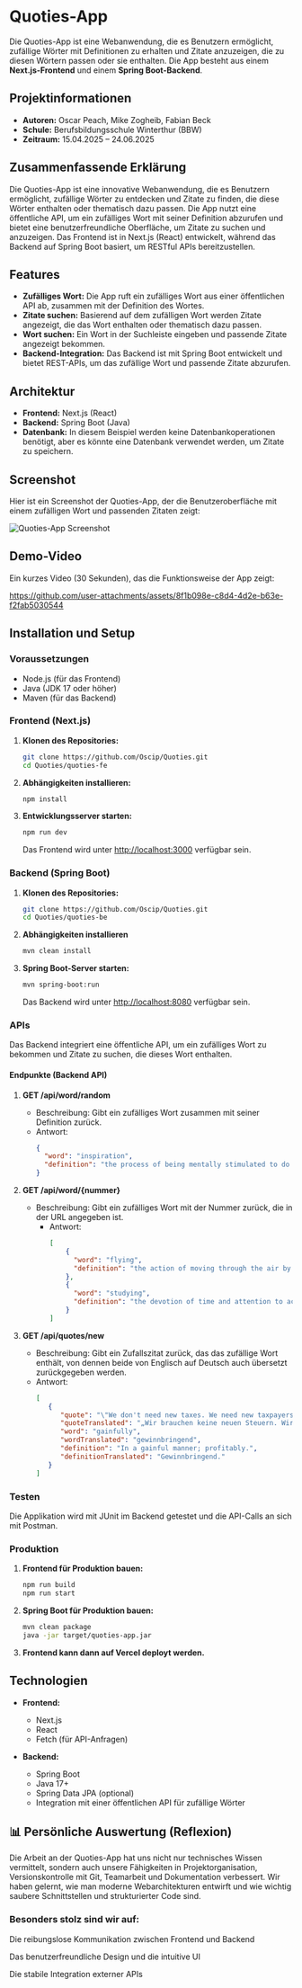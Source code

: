 # Quoties-App

Die Quoties-App ist eine Webanwendung, die es Benutzern ermöglicht, zufällige Wörter mit Definitionen zu erhalten und Zitate anzuzeigen, die zu diesen Wörtern passen oder sie enthalten. Die App besteht aus einem **Next.js-Frontend** und einem **Spring Boot-Backend**.

## Projektinformationen

- **Autoren:** Oscar Peach, Mike Zogheib, Fabian Beck  
- **Schule:** Berufsbildungsschule Winterthur (BBW)  
- **Zeitraum:** 15.04.2025 – 24.06.2025

## Zusammenfassende Erklärung 

Die Quoties-App ist eine innovative Webanwendung, die es Benutzern ermöglicht, zufällige Wörter zu entdecken und Zitate zu finden, die diese Wörter enthalten oder thematisch dazu passen. Die App nutzt eine öffentliche API, um ein zufälliges Wort mit seiner Definition abzurufen und bietet eine benutzerfreundliche Oberfläche, um Zitate zu suchen und anzuzeigen. Das Frontend ist in Next.js (React) entwickelt, während das Backend auf Spring Boot basiert, um RESTful APIs bereitzustellen.


## Features

- **Zufälliges Wort:** Die App ruft ein zufälliges Wort aus einer öffentlichen API ab, zusammen mit der Definition des Wortes.
- **Zitate suchen:** Basierend auf dem zufälligen Wort werden Zitate angezeigt, die das Wort enthalten oder thematisch dazu passen.
- **Wort suchen:** Ein Wort in der Suchleiste eingeben und passende Zitate angezeigt bekommen.
- **Backend-Integration:** Das Backend ist mit Spring Boot entwickelt und bietet REST-APIs, um das zufällige Wort und passende Zitate abzurufen.

## Architektur

- **Frontend:** Next.js (React)
- **Backend:** Spring Boot (Java)
- **Datenbank:** In diesem Beispiel werden keine Datenbankoperationen benötigt, aber es könnte eine Datenbank verwendet werden, um Zitate zu speichern.


## Screenshot

Hier ist ein Screenshot der Quoties-App, der die Benutzeroberfläche mit einem zufälligen Wort und passenden Zitaten zeigt:

![Quoties-App Screenshot](./visualisation.png)


## Demo-Video

Ein kurzes Video (30 Sekunden), das die Funktionsweise der App zeigt:

https://github.com/user-attachments/assets/8f1b098e-c8d4-4d2e-b63e-f2fab5030544

## Installation und Setup

### Voraussetzungen

- Node.js (für das Frontend)
- Java (JDK 17 oder höher)
- Maven (für das Backend)

### Frontend (Next.js)

1. **Klonen des Repositories:**

   ```bash
   git clone https://github.com/Oscip/Quoties.git
   cd Quoties/quoties-fe
   ```

2. **Abhängigkeiten installieren:**

   ```bash
   npm install
   ```

3. **Entwicklungsserver starten:**

   ```bash
   npm run dev
   ```

   Das Frontend wird unter [http://localhost:3000](http://localhost:3000) verfügbar sein.


### Backend (Spring Boot)

1. **Klonen des Repositories:**

   ```bash
   git clone https://github.com/Oscip/Quoties.git
   cd Quoties/quoties-be
   ```

2. **Abhängigkeiten installieren**

   ```bash
   mvn clean install
   ```

3. **Spring Boot-Server starten:**

   ```bash
   mvn spring-boot:run
   ```

   Das Backend wird unter [http://localhost:8080](http://localhost:8080) verfügbar sein.

### APIs

Das Backend integriert eine öffentliche API, um ein zufälliges Wort zu bekommen und Zitate zu suchen, die dieses Wort enthalten.

#### Endpunkte (Backend API)

1. **GET /api/word/random**
    - Beschreibung: Gibt ein zufälliges Wort zusammen mit seiner Definition zurück.
    - Antwort:
      ```json
      {
        "word": "inspiration",
        "definition": "the process of being mentally stimulated to do or feel something, especially to do something creative."
      }
      ```

2. **GET /api/word/{nummer}**
    - Beschreibung: Gibt ein zufälliges Wort mit der Nummer zurück, die in der URL angegeben ist.
      - Antwort:
        ```json
        [
            {
              "word": "flying",
              "definition": "the action of moving through the air by means of wings or an aircraft."
            },
            {
              "word": "studying",
              "definition": "the devotion of time and attention to acquiring knowledge on a subject, especially by reading."
            }
        ]
        ```

3. **GET /api/quotes/new**
    - Beschreibung: Gibt ein Zufallszitat zurück, das das zufällige Wort enthält, von dennen beide von Englisch auf Deutsch auch übersetzt zurückgegeben werden.
    - Antwort:
      ```json
      [
         {
            "quote": "\"We don't need new taxes. We need new taxpayers, people that are gainfully employed, making money and paying into the tax system. And then we need a government that has the discipline to take that additional revenue and use it to pay down the debt and never grow it again.\" — Marco Rubio",
            "quoteTranslated": "„Wir brauchen keine neuen Steuern. Wir brauchen neue Steuerzahler, Menschen, die erwerbstätig sind, Geld verdienen und in das Steuersystem einzahlen. Und dann brauchen wir eine Regierung, die die Disziplin hat, diese zusätzlichen Einnahmen zu nehmen und sie zu verwenden, um die Schulden zu begleichen und sie nie wieder wachsen zu lassen.\" — Marco Rubio",
            "word": "gainfully",
            "wordTranslated": "gewinnbringend",
            "definition": "In a gainful manner; profitably.",
            "definitionTranslated": "Gewinnbringend."
         }
      ]
      ```

### Testen

Die Applikation wird mit JUnit im Backend getestet und die API-Calls an sich mit Postman.

### Produktion

1. **Frontend für Produktion bauen:**

   ```bash
   npm run build
   npm run start
   ```

2. **Spring Boot für Produktion bauen:**

   ```bash
   mvn clean package
   java -jar target/quoties-app.jar
   ```

3. **Frontend kann dann auf Vercel deployt werden.**

## Technologien

- **Frontend:**
    - Next.js
    - React
    - Fetch (für API-Anfragen)

- **Backend:**
    - Spring Boot
    - Java 17+
    - Spring Data JPA (optional)
    - Integration mit einer öffentlichen API für zufällige Wörter

## 📊 Persönliche Auswertung (Reflexion)
Die Arbeit an der Quoties-App hat uns nicht nur technisches Wissen vermittelt, sondern auch unsere Fähigkeiten in Projektorganisation, Versionskontrolle mit Git, Teamarbeit und Dokumentation verbessert. Wir haben gelernt, wie man moderne Webarchitekturen entwirft und wie wichtig saubere Schnittstellen und strukturierter Code sind.

### Besonders stolz sind wir auf:

Die reibungslose Kommunikation zwischen Frontend und Backend

Das benutzerfreundliche Design und die intuitive UI

Die stabile Integration externer APIs